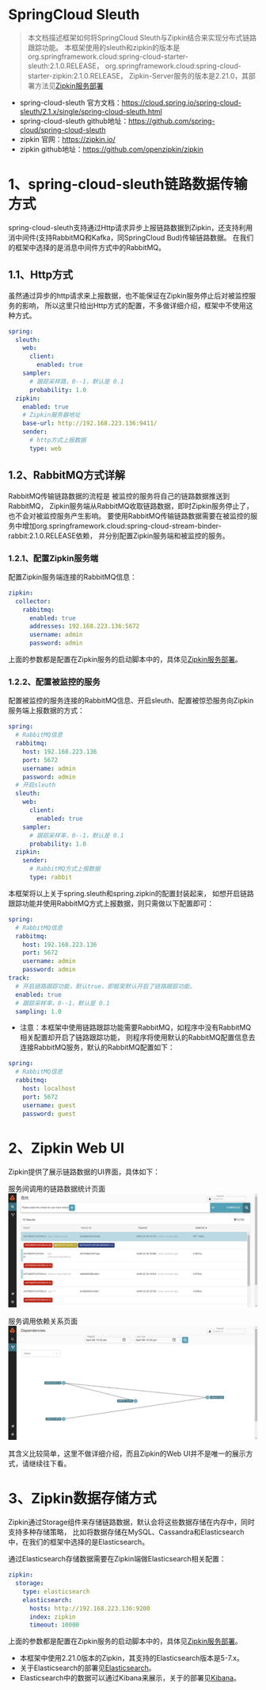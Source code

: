 # SpringCloud Sleuth

> 本文档描述框架如何将SpringCloud Sleuth与Zipkin结合来实现分布式链路跟踪功能。
> 本框架使用的sleuth和zipkin的版本是
org.springframework.cloud:spring-cloud-starter-sleuth:2.1.0.RELEASE，
org.springframework.cloud:spring-cloud-starter-zipkin:2.1.0.RELEASE，
Zipkin-Server服务的版本是2.21.0，其部署方法见[Zipkin服务部署](../../2userManual/1baseServerDeploy/6zipkin.md)

* spring-cloud-sleuth 官方文档：https://cloud.spring.io/spring-cloud-sleuth/2.1.x/single/spring-cloud-sleuth.html
* spring-cloud-sleuth github地址：https://github.com/spring-cloud/spring-cloud-sleuth
* zipkin 官网：https://zipkin.io/
* zipkin github地址：https://github.com/openzipkin/zipkin


# 1、spring-cloud-sleuth链路数据传输方式
spring-cloud-sleuth支持通过Http请求异步上报链路数据到Zipkin，还支持利用消中间件(支持RabbitMQ和Kafka，同SpringCloud Bud)传输链路数据。
在我们的框架中选择的是消息中间件方式中的RabbitMQ。

## 1.1、Http方式
虽然通过异步的http请求来上报数据，也不能保证在Zipkin服务停止后对被监控服务的影响，
所以这里只给出Http方式的配置，不多做详细介绍，框架中不使用这种方式。
```yaml
spring:
  sleuth:
    web:
      client:
        enabled: true
    sampler:
      # 跟踪采样路，0--1，默认是 0.1
      probability: 1.0
  zipkin:
    enabled: true
    # Zipkin服务器地址
    base-url: http://192.168.223.136:9411/
    sender:
      # http方式上报数据
      type: web
```

## 1.2、RabbitMQ方式详解
RabbitMQ传输链路数据的流程是 被监控的服务将自己的链路数据推送到RabbitMQ，
Zipkin服务端从RabbitMQ收取链路数据，即时Zipkin服务停止了，也不会对被监控服务产生影响。
要使用RabbitMQ传输链路数据需要在被监控的服务中增加org.springframework.cloud:spring-cloud-stream-binder-rabbit:2.1.0.RELEASE依赖，
并分别配置Zipkin服务端和被监控的服务。

### 1.2.1、配置Zipkin服务端
配置Zipkin服务端连接的RabbitMQ信息：
```yaml
zipkin:
  collector:
    rabbitmq:
      enabled: true
      addresses: 192.168.223.136:5672
      username: admin
      password: admin
```
上面的参数都是配置在Zipkin服务的启动脚本中的，具体见[Zipkin服务部署](../../2userManual/1baseServerDeploy/6zipkin.md)。

### 1.2.2、配置被监控的服务
配置被监控的服务连接的RabbitMQ信息、开启sleuth、配置被惊恐服务向Zipkin服务端上报数据的方式：
```yaml
spring: 
  # RabbitMQ信息
  rabbitmq:
    host: 192.168.223.136
    port: 5672
    username: admin
    password: admin
  # 开启sleuth
  sleuth:
    web:
      client:
        enabled: true
    sampler:
      # 跟踪采样率，0--1，默认是 0.1
      probability: 1.0
  zipkin:
    sender:
      # RabbitMQ方式上报数据
      type: rabbit
```
本框架将以上关于spring.sleuth和spring.zipkin的配置封装起来，
如想开启链路跟踪功能并使用RabbitMQ方式上报数据，则只需做以下配置即可：
```yaml
spring: 
  # RabbitMQ信息
  rabbitmq:
    host: 192.168.223.136
    port: 5672
    username: admin
    password: admin
track:
  # 开启链路跟踪功能，默认true，即框架默认开启了链路跟踪功能。
  enabled: true
  # 跟踪采样率，0--1，默认是 0.1
  sampling: 1.0
```

* 注意：本框架中使用链路跟踪功能需要RabbitMQ，如程序中没有RabbitMQ相关配置却开启了链路跟踪功能，
则程序将使用默认的RabbitMQ配置信息去连接RabbitMQ服务，默认的RabbitMQ配置如下：
```yaml
spring: 
  # RabbitMQ信息
  rabbitmq:
    host: localhost
    port: 5672
    username: guest
    password: guest
```

# 2、Zipkin Web UI
Zipkin提供了展示链路数据的UI界面，具体如下：

服务间调用的链路数据统计页面
![images/7.png](images/7.png)

服务调用依赖关系页面
![images/8.png](images/8.png)

其含义比较简单，这里不做详细介绍，而且Zipkin的Web UI并不是唯一的展示方式，请继续往下看。

# 3、Zipkin数据存储方式
Zipkin通过Storage组件来存储链路数据，默认会将这些数据存储在内存中，同时支持多种存储策略，
比如将数据存储在MySQL、Cassandra和Elasticsearch中，在我们的框架中选择的是Elasticsearch。

通过Elasticsearch存储数据需要在Zipkin端做Elasticsearch相关配置：
```yaml
zipkin:
  storage:
    type: elasticsearch
    elasticsearch:
      hosts: http://192.168.223.136:9200
      index: zipkin
      timeout: 10000
```
上面的参数都是配置在Zipkin服务的启动脚本中的，具体见[Zipkin服务部署](../../2userManual/1baseServerDeploy/6zipkin.md)。


* 本框架中使用2.21.0版本的Zipkin，其支持的Elasticsearch版本是5-7.x。
* 关于Elasticsearch的部署见[Elasticsearch](../../2userManual/2middlewareDeploy/4elasticsearch.md)。
* Elasticsearch中的数据可以通过Kibana来展示，关于的部署见[Kibana](../../2userManual/2middlewareDeploy/5kibana.md)。
